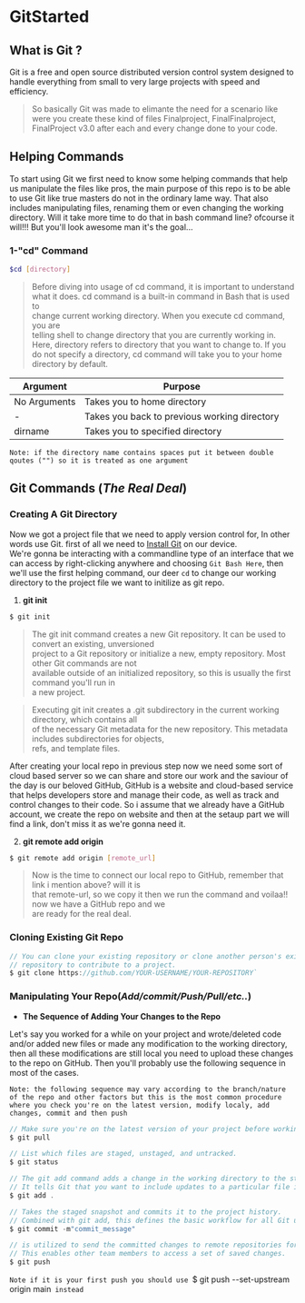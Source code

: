 # GitStarted

## What is Git ?

Git is a free and open source distributed version control system designed to handle everything from small to very large projects with speed and efficiency.

> So basically Git was made to elimante the need for a scenario like  
> were you create these kind of files Finalproject, FinalFinalproject,  
> FinalProject v3.0 after each and every change done  to your code.

## Helping Commands

To start using Git we first need to know some helping commands that help us manipulate the files like pros,
the main purpose of this repo is to be able to use Git like true masters do not in the ordinary lame way.
That also includes manipulating files, renaming them or even changing the working directory. Will it take 
more time to do that in bash command line? ofcourse it will!!! But you'll look awesome man it's the goal...

### 1-"cd" Command

```sh
$cd [directory] 
```
> Before diving into usage of cd command, it is important to understand  
> what it does. cd command is a built-in command in Bash that is used to  
> change current working directory. When you execute cd command, you are  
> telling shell to change directory that you are currently working in.  
> Here, directory refers to directory that you want to change to. If you  
> do not specify a directory, cd command will take you to your home  
> directory by default.

| Argument | Purpose |
| -------- | ------- |
| No Arguments | Takes you to home directory |
| - | Takes you back to previous working directory |
| dirname | Takes you to specified directory |

`Note: if the directory name contains spaces put it between double qoutes ("") so it is treated as one argument`

## Git Commands (***The Real Deal***)

### Creating A Git Directory

Now we got a project file that we need to apply version control for, In other words use Git. first of all we need to [Install Git][Git] on our device.  
We're gonna be interacting with a commandline type of an interface that we can access by right-clicking anywhere and choosing `Git Bash Here`, then we'll use the first helping command, our deer `cd` to change our working directory to the project file we want to initilize as git repo.

1. **git init**

```sh
$ git init
```
> The git init command creates a new Git repository. It can be used to convert an existing, unversioned  
> project to a Git repository or initialize a new, empty repository. Most other Git commands are not  
> available outside of an initialized repository, so this is usually the first command you'll run in  
> a new project.

> Executing git init creates a .git subdirectory in the current working directory, which contains all  
> of the necessary Git metadata for the new repository. This metadata includes subdirectories for objects,  
> refs, and template files.

After creating your local repo in previous step now we need some sort of cloud based server so we can share and store our work and the saviour of the day is our beloved GitHub, GitHub is a website and cloud-based service that helps developers store and manage their code, as well as track and control changes to their code.
So i assume that we already have a GitHub account, we create the repo on website and then at the setaup part we will find a link, don't miss it as we're gonna need it.

2. **git remote add origin**

```sh
$ git remote add origin [remote_url]
```
> Now is the time to connect our local repo to GitHub, remember that link i mention above? will it is  
> that remote-url, so we copy it then we run the command and voilaa!! now we have a GitHub repo and we  
> are ready for the real deal. 

### Cloning Existing Git Repo

```c
// You can clone your existing repository or clone another person's existing 
// repository to contribute to a project.
$ git clone https://github.com/YOUR-USERNAME/YOUR-REPOSITORY`
```

### Manipulating Your Repo(***Add/commit/Push/Pull/etc..***) 

- **The Sequence of Adding Your Changes to the Repo**

Let's say you worked for a while on your project and wrote/deleted code and/or added new files or made any modification to the working directory, then all these modifications are still local you need to upload these changes to the repo on GitHub. Then you'll probably use the following sequence in most of the cases.

`Note: the following sequence may vary according to the branch/nature of the repo and other factors but this is the most common procedure where you check you're on the latest version, modify localy, add changes, commit and then push`

```c
// Make sure you're on the latest version of your project before working on it 
$ git pull

// List which files are staged, unstaged, and untracked. 
$ git status

// The git add command adds a change in the working directory to the staging area. 
// It tells Git that you want to include updates to a particular file in the next commit.
$ git add .

// Takes the staged snapshot and commits it to the project history. 
// Combined with git add, this defines the basic workflow for all Git users.
$ git commit -m"commit_message"

// is utilized to send the committed changes to remote repositories for collaboration.
// This enables other team members to access a set of saved changes.
$ git push
```
`Note if it is your first push you should use `$ git push --set-upstream origin main` instead`

[Git]:<https://git-scm.com/downloads>